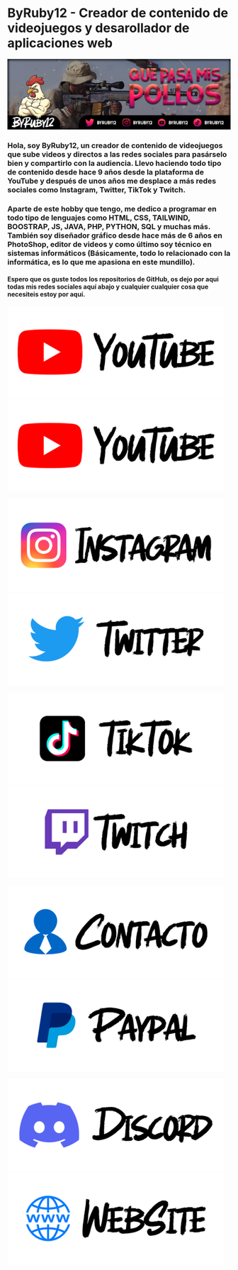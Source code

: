 # ByRuby12 - Creador de contenido de videojuegos y desarollador de aplicaciones web

![Portada](imagenes/banner.png)

### Hola, soy ByRuby12, un creador de contenido de videojuegos que sube videos y directos a las redes sociales para pasárselo bien y compartirlo con la audiencia. Llevo haciendo todo tipo de contenido desde hace 9 años desde la plataforma de YouTube y después de unos años me desplace a más redes sociales como Instagram, Twitter, TikTok y Twitch.

### Aparte de este hobby que tengo, me dedico a programar en todo tipo de lenguajes como HTML, CSS, TAILWIND, BOOSTRAP, JS, JAVA, PHP, PYTHON, SQL y muchas más. También soy diseñador gráfico desde hace más de 6 años en PhotoShop, editor de videos y como último soy técnico en sistemas informáticos (Básicamente, todo lo relacionado con la informática, es lo que me apasiona en este mundillo).

#### Espero que os guste todos los repositorios de GitHub, os dejo por aqui todas mis redes sociales aquí abajo y cualquier cualquier cosa que necesiteis estoy por aquí. 

<a href="https://www.youtube.com/@ByRuby12"> <img width="490" height="208" src="imagenes/panel_youtube.png" alt="Canal Principal"></a> <a href="https://youtube.com/@ByRuby12EXTRA"> <img width="490" height="208" src="imagenes/panel_youtube.png" alt="Canal Secundario"></a>

<a href="https://instagram.com/ByRuby12"> <img width="490" height="208" src="imagenes/panel_instagram.png" alt="Instagram"></a> <a href="https://twitter.com/byruby12"> <img width="490" height="208" src="imagenes/panel_twitter.png" alt="Twitter"></a>

<a href="http://vm.tiktok.com/byruby12"> <img width="490" height="208" src="imagenes/panel_tiktok.png" alt="TikTok"></a> <a href="https://twitch.com/byruby12_official"> <img width="490" height="208" src="imagenes/panel_twitch.png" alt="Twitch"></a>

<a href="mailto:byruby12.contacto@gmail.com"> <img width="490" height="208" src="imagenes/panel_gmail.png" alt="Contacto"></a> <a href="https://www.paypal.me/Byruby12"> <img width="490" height="208" src="imagenes/panel_paypal.png" alt="PayPal"></a>

<a href="https://www.youtube.com/@ByRuby12"> <img width="490" height="208" src="imagenes/panel_discord.png" alt="Discord"></a> <a href="https://comunidad-byruby12.jimdosite.com"> <img width="490" height="208" src="imagenes/panel_website.png" alt="WebSite"></a>
